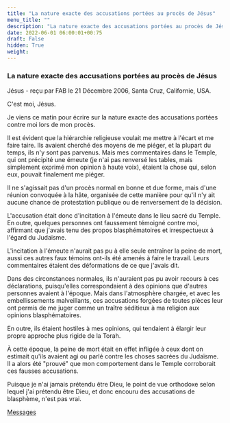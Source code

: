 ```yaml
---
title: "La nature exacte des accusations portées au procès de Jésus"
menu_title: ""
description: "La nature exacte des accusations portées au procès de Jésus"
date: 2022-06-01 06:00:01+00:75
draft: False
hidden: True
weight:
---
```

### La nature exacte des accusations portées au procès de Jésus

Jésus - reçu par FAB le 21 Décembre 2006, Santa Cruz, Californie, USA.

C'est moi, Jésus.

Je viens ce matin pour écrire sur la nature exacte des accusations portées contre moi lors de mon procès.

Il est évident que la hiérarchie religieuse voulait me mettre à l'écart et me faire taire. Ils avaient cherché des moyens de me piéger, et la plupart du temps, ils n'y sont pas parvenus. Mais mes commentaires dans le Temple, qui ont précipité une émeute (je n'ai pas renversé les tables, mais simplement exprimé mon opinion à haute voix), étaient la chose qui, selon eux, pouvait finalement me piéger.

Il ne s'agissait pas d'un procès normal en bonne et due forme, mais d'une réunion convoquée à la hâte, organisée de cette manière pour qu'il n'y ait aucune chance de protestation publique ou de renversement de la décision.

L'accusation était donc d'incitation à l'émeute dans le lieu sacré du Temple. En outre, quelques personnes ont faussement témoigné contre moi, affirmant que j'avais tenu des propos blasphématoires et irrespectueux à l'égard du Judaïsme.

L'incitation à l'émeute n'aurait pas pu à elle seule entraîner la peine de mort, aussi ces autres faux témoins ont-ils été amenés à faire le travail. Leurs commentaires étaient des déformations de ce que j'avais dit.

Dans des circonstances normales, ils n'auraient pas pu avoir recours à ces déclarations, puisqu'elles correspondaient à des opinions que d'autres personnes avaient à l'époque. Mais dans l'atmosphère chargée, et avec les embellissements malveillants, ces accusations forgées de toutes pièces leur ont permis de me juger comme un traître séditieux à ma religion aux opinions blasphématoires.

En outre, ils étaient hostiles à mes opinions, qui tendaient à élargir leur propre approche plus rigide de la Torah.

À cette époque, la peine de mort était en effet infligée à ceux dont on estimait qu'ils avaient agi ou parlé contre les choses sacrées du Judaïsme. Il a alors été "prouvé" que mon comportement dans le Temple corroborait ces fausses accusations.

Puisque je n'ai jamais prétendu être Dieu, le point de vue orthodoxe selon lequel j'ai prétendu être Dieu, et donc encouru des accusations de blasphème, n'est pas vrai.

[Messages](/fr-contemporary-messages/fr-contemporary-messages-by-date-order/fr-contemporary-messages-2006)
